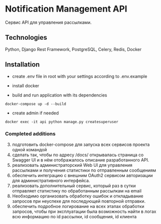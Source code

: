 # Notification Management API

Сервис API для управления рассылками.

## Technologies

Python, Django Rest Framework, PostgreSQL, Celery, Redis, Docker 

## Installation

- create .env file in root with your settings according to .env.example
- install docker

- build and run application with its dependencies
```
docker-compose up -d --build
```

- create admin if needed
```
docker exec -it api python manage.py createsuperuser
```

### Completed additions

3. подготовить docker-compose для запуска всех сервисов проекта одной командой
5. сделать так, чтобы по адресу /docs/ открывалась страница со Swagger UI и в нём отображалось описание разработанного API.
6. реализовать администраторский Web UI для управления рассылками и получения статистики по отправленным сообщениям
7. обеспечить интеграцию с внешним OAuth2 сервисом авторизации для административного интерфейса.
8. реализовать дополнительный сервис, который раз в сутки отправляет статистику по обработанным рассылкам на email
9. Необходимо организовать обработку ошибок и откладывание запросов при неуспехе для последующей повторной отправки.
12. обеспечить подробное логирование на всех этапах обработки запросов, чтобы при эксплуатации была возможность найти в логах всю информацию по id рассылки, id сообщения, id клиента
